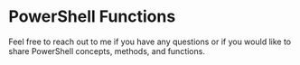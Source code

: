 # PowerShell Functions
Feel free to reach out to me if you have any questions or if you would like to share PowerShell concepts, methods, and functions.
